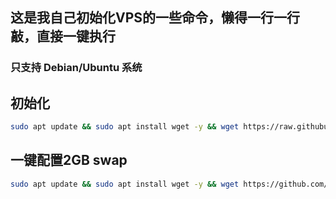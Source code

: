 ## 这是我自己初始化VPS的一些命令，懒得一行一行敲，直接一键执行
### 只支持 Debian/Ubuntu 系统
## 初始化
```bash
sudo apt update && sudo apt install wget -y && wget https://raw.githubusercontent.com/defeatd/Common-Scripts/main/setup.sh && sudo bash setup.sh
```
## 一键配置2GB swap
```bash
sudo apt update && sudo apt install wget -y && wget https://github.com/defeatd/Common-Scripts/raw/refs/heads/main/setup_swap.sh && sudo bash setup_swap.sh
```

